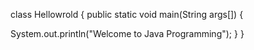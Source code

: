 class Hellowrold
{
public static void main(String args[])
{

System.out.println("Welcome to Java Programming");
}
}


